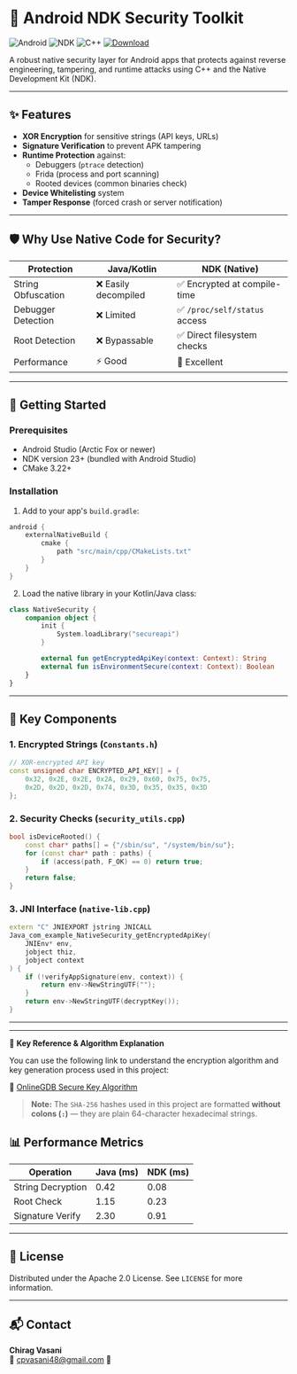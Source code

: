 
# 🔐 Android NDK Security Toolkit

![Android](https://img.shields.io/badge/Android-3DDC84?style=for-the-badge&logo=android&logoColor=white)
![NDK](https://img.shields.io/badge/NDK-00C4CC?style=for-the-badge&logo=android&logoColor=white)
![C++](https://img.shields.io/badge/C++-00599C?style=for-the-badge&logo=c%2B%2B&logoColor=white)
[![Download](https://img.shields.io/badge/Download-Zip-blue?style=for-the-badge&logo=github)](https://github.com/yourusername/android-ndk-security-toolkit/archive/refs/heads/main.zip)

A robust native security layer for Android apps that protects against reverse engineering, tampering, and runtime attacks using C++ and the Native Development Kit (NDK).

---

## ✨ Features

- **XOR Encryption** for sensitive strings (API keys, URLs)
- **Signature Verification** to prevent APK tampering
- **Runtime Protection** against:
  - Debuggers (`ptrace` detection)
  - Frida (process and port scanning)
  - Rooted devices (common binaries check)
- **Device Whitelisting** system
- **Tamper Response** (forced crash or server notification)

---

## 🛡️ Why Use Native Code for Security?

| Protection        | Java/Kotlin        | NDK (Native)              |
|------------------|--------------------|---------------------------|
| String Obfuscation | ❌ Easily decompiled | ✅ Encrypted at compile-time |
| Debugger Detection | ❌ Limited          | ✅ `/proc/self/status` access |
| Root Detection     | ❌ Bypassable       | ✅ Direct filesystem checks |
| Performance        | ⚡ Good             | 🚀 Excellent               |

---

## 🚀 Getting Started

### Prerequisites

- Android Studio (Arctic Fox or newer)
- NDK version 23+ (bundled with Android Studio)
- CMake 3.22+

### Installation

1. Add to your app's `build.gradle`:

```gradle
android {
    externalNativeBuild {
        cmake {
            path "src/main/cpp/CMakeLists.txt"
        }
    }
}
```

2. Load the native library in your Kotlin/Java class:

```kotlin
class NativeSecurity {
    companion object {
        init {
            System.loadLibrary("secureapi")
        }

        external fun getEncryptedApiKey(context: Context): String
        external fun isEnvironmentSecure(context: Context): Boolean
    }
}
```

---

## 🧩 Key Components

### 1. Encrypted Strings (`Constants.h`)

```cpp
// XOR-encrypted API key
const unsigned char ENCRYPTED_API_KEY[] = {
    0x32, 0x2E, 0x2E, 0x2A, 0x29, 0x60, 0x75, 0x75,
    0x2D, 0x2D, 0x2D, 0x74, 0x3D, 0x35, 0x35, 0x3D
};
```

### 2. Security Checks (`security_utils.cpp`)

```cpp
bool isDeviceRooted() {
    const char* paths[] = {"/sbin/su", "/system/bin/su"};
    for (const char* path : paths) {
        if (access(path, F_OK) == 0) return true;
    }
    return false;
}
```

### 3. JNI Interface (`native-lib.cpp`)

```cpp
extern "C" JNIEXPORT jstring JNICALL
Java_com_example_NativeSecurity_getEncryptedApiKey(
    JNIEnv* env,
    jobject thiz,
    jobject context
) {
    if (!verifyAppSignature(env, context)) {
        return env->NewStringUTF("");
    }
    return env->NewStringUTF(decryptKey());
}
```

---

---

🔑 **Key Reference & Algorithm Explanation**

You can use the following link to understand the encryption algorithm and key generation process used in this project:

🔗 [OnlineGDB Secure Key Algorithm](https://www.onlinegdb.com/qwTUGS_5k)

> **Note:** The `SHA-256` hashes used in this project are formatted **without colons (`:`)** — they are plain 64-character hexadecimal strings.

## 📊 Performance Metrics

| Operation          | Java (ms) | NDK (ms) |
|-------------------|-----------|----------|
| String Decryption | 0.42      | 0.08     |
| Root Check        | 1.15      | 0.23     |
| Signature Verify  | 2.30      | 0.91     |

---

## 📜 License

Distributed under the Apache 2.0 License. See `LICENSE` for more information.

---

## 📬 Contact

**Chirag Vasani**  
📧 cpvasani48@gmail.com
📧 
